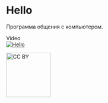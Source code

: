# Hello
Программа общения с компьютером.

Video  
[![Hello](https://i9.ytimg.com/vi/FCagL8Jd0N8/mq2.jpg?sqp=CJSyvvkF&rs=AOn4CLC1Xua_0Hw_0tTdHyU1DolxCMIvew)](https://youtu.be/FCagL8Jd0N8 "Hello")

<img src="https://mirrors.creativecommons.org/presskit/buttons/88x31/png/by.png" alt="CC BY" title="CC BY" width="120">

